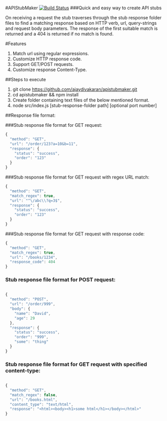 #APIStubMaker [![Build Status](https://snap-ci.com/ajaydivakaran/apistubmaker/branch/master/build_image)](https://snap-ci.com/ajaydivakaran/apistubmaker/branch/master)
###Quick and easy way to create API stubs

On receiving a request the stub traverses through the stub response folder files to find a matching response based
on HTTP verb, url, query-strings and request body parameters.
The response of the first suitable match is returned and a 404 is returned if no match is found.

#Features
1. Match url using regular expressions.
2. Customize HTTP response code.
3. Support GET/POST requests.
4. Customize response Content-Type.

##Steps to execute
1. git clone https://github.com/ajaydivakaran/apistubmaker.git
2. cd apistubmaker && npm install
3. Create folder containing text files of the below mentioned format.
4. node src/index.js [stub-response-folder path] [optional port number] 

##Response file format:

###Stub response file format for GET request:

```javascript
{
  "method": "GET",
  "url": "/order/123?a=10&b=11",
  "response": {
    "status": "success",
    "order": "123"
  }
}
```

###Stub response file format for GET request with regex URL match:

```javascript
{
  "method": "GET",
  "match_regex": true,
  "url": "^\/abc\\?q=3$",
  "response": {
    "status": "success",
    "order": "123"
  }
}
```

###Stub response file format for GET request with response code:

```javascript
{
  "method": "GET",
  "match_regex": true,
  "url": "/books/1234",
  "response_code": 404
}
```

### Stub response file format for POST request:

```javascript

{
  "method": "POST",
  "url": "/order/999",
  "body": {
    "name": "David",
    "age": 29
  },
  "response": {
    "status": "success",
    "order": "999",
    "some": "thing"
  }
}
```

### Stub response file format for GET request with specified content-type:

```javascript

{
  "method": "GET",
  "match_regex": false,
  "url": "/books.html",
  "content_type": "text/html",
  "response": "<html><body><h1>some html</h1></body></html>"
}

```